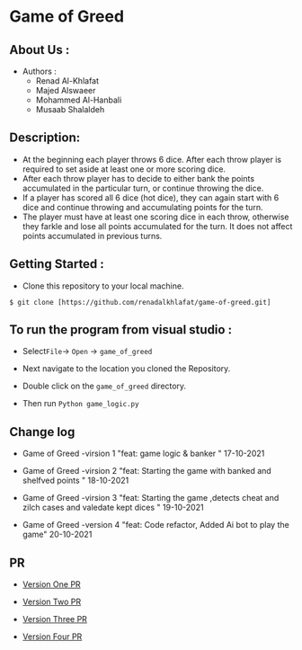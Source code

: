 # Game of Greed

## About Us :

- Authors :
  - Renad Al-Khlafat
  - Majed Alswaeer 
  - Mohammed Al-Hanbali
  - Musaab Shalaldeh

## Description:

- At the beginning each player throws 6 dice. After each throw player is required to set aside at least one or more scoring dice.
- After each throw player has to decide to either bank the points accumulated in the particular turn, or continue throwing the dice.
- If a player has scored all 6 dice (hot dice), they can again start with 6 dice and continue throwing and accumulating points for the turn.
- The player must have at least one scoring dice in each throw, otherwise they farkle and lose all points accumulated for the turn. It does not affect points accumulated in previous turns.
                    

## Getting Started :

- Clone this repository to your local machine.

`$ git clone [https://github.com/renadalkhlafat/game-of-greed.git]`

## To run the program from visual studio :

- Select` File `-> `Open` -> `game_of_greed`

- Next navigate to the location you cloned the Repository.

- Double click on the `game_of_greed` directory.

- Then run `Python game_logic.py`

## Change log 

- Game of Greed -virsion 1 "feat: game logic & banker " 17-10-2021 

- Game of Greed -virsion 2 "feat: Starting the game with banked and shelfved points " 18-10-2021 

- Game of Greed -virsion 3 "feat: Starting the game ,detects cheat and zilch cases and valedate kept dices " 19-10-2021 

- Game of Greed -version 4 "feat: Code refactor, Added Ai bot to play the game" 20-10-2021 

## PR 

- [Version One PR](https://github.com/renadalkhlafat/game-of-greed/pull/1)

- [Version Two PR](https://github.com/renadalkhlafat/game-of-greed/pull/2)

- [Version Three PR](https://github.com/renadalkhlafat/game-of-greed/pull/3)

- [Version Four PR](https://github.com/renadalkhlafat/game-of-greed/pull/4)
